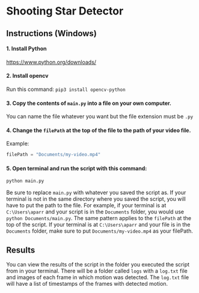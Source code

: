 # Shooting Star Detector

## Instructions (Windows)

#### 1. Install Python

https://www.python.org/downloads/

#### 2. Install opencv

Run this command: `pip3 install opencv-python`

#### 3. Copy the contents of `main.py` into a file on your own computer.

You can name the file whatever you want but the file extension must be `.py`

#### 4. Change the `filePath` at the top of the file to the path of your video file. 

Example: 

```py
filePath = "Documents/my-video.mp4"
```

#### 5. Open terminal and run the script with this command:
```sh
python main.py
```

Be sure to replace `main.py` with whatever you saved the script as. If your terminal is not in the same directory where you saved the script, you will have to put the path to the file. For example, if your terminal is at `C:\Users\aparr` and your script is in the `Documents` folder, you would use `python Documents/main.py`. The same pattern applies to the `filePath` at the top of the script. If your terminal is at `C:\Users\aparr` and your file is in the `Documents` folder, make sure to put `Documents/my-video.mp4` as your filePath.


## Results

You can view the results of the script in the folder you executed the script from in your terminal. There will be a folder called `logs` with a `log.txt` file and images of each frame in which motion was detected. The `log.txt` file will have a list of timestamps of the frames with detected motion.
